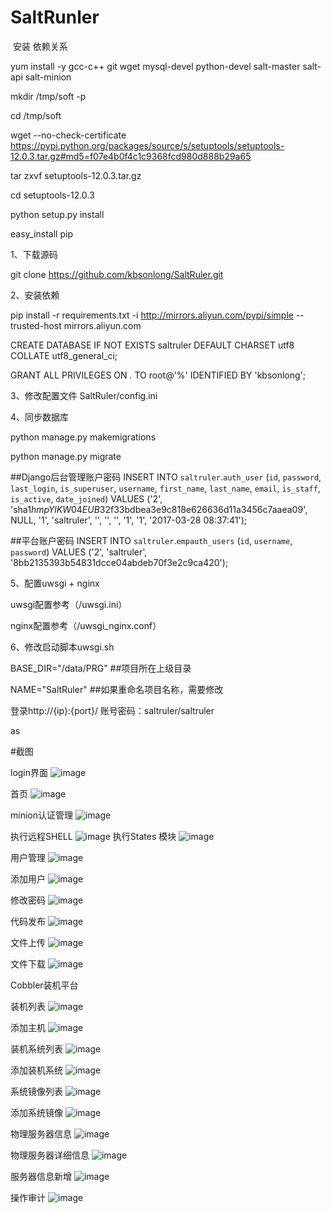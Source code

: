 # SaltRunler

 安装 依赖关系
 
 yum install -y gcc-c++ git wget mysql-devel python-devel salt-master salt-api salt-minion 

mkdir /tmp/soft -p 

cd /tmp/soft 

wget --no-check-certificate https://pypi.python.org/packages/source/s/setuptools/setuptools-12.0.3.tar.gz#md5=f07e4b0f4c1c9368fcd980d888b29a65 

tar zxvf setuptools-12.0.3.tar.gz 

cd setuptools-12.0.3 

python setup.py install 

easy_install pip  

1、下载源码

git clone https://github.com/kbsonlong/SaltRuler.git

2、安装依赖

pip install -r requirements.txt -i http://mirrors.aliyun.com/pypi/simple  --trusted-host mirrors.aliyun.com


CREATE DATABASE IF NOT EXISTS saltruler DEFAULT CHARSET utf8 COLLATE utf8_general_ci;

GRANT ALL PRIVILEGES ON *.* TO root@'%' IDENTIFIED BY 'kbsonlong';

3、修改配置文件 SaltRuler/config.ini


4、同步数据库

python manage.py makemigrations

python manage.py migrate

##Django后台管理账户密码
INSERT INTO `saltruler`.`auth_user` (`id`, `password`, `last_login`, `is_superuser`, `username`, `first_name`, `last_name`, `email`, `is_staff`, `is_active`, `date_joined`) VALUES ('2', 'sha1$hmpYlKW04EUB$32f33bdbea3e9c818e626636d11a3456c7aaea09', NULL, '1', 'saltruler', '', '', '', '1', '1', '2017-03-28 08:37:41');

##平台账户密码
INSERT INTO `saltruler`.`empauth_users` (`id`, `username`, `password`) VALUES ('2', 'saltruler', '8bb2135393b54831dcce04abdeb70f3e2c9ca420');


5、配置uwsgi + nginx

uwsgi配置参考（/uwsgi.ini）

nginx配置参考（/uwsgi_nginx.conf）


6、修改启动脚本uwsgi.sh

BASE_DIR="/data/PRG"         ##项目所在上级目录

NAME="SaltRuler"             ##如果重命名项目名称，需要修改

登录http://{ip}:{port}/
账号密码：saltruler/saltruler

as

#截图


login界面
![image](/screenshots/login.jpg)

首页
![image](/screenshots/home.png)

minion认证管理
![image](/screenshots/minion_auth_man.png)



执行远程SHELL
![image](/screenshots/command.png)
执行States 模块
![image](/screenshots/STATES_Modules.png)

用户管理
![image](/screenshots/userinfo.png)

添加用户
![image](/screenshots/useradd.png)

修改密码
![image](/screenshots/userchange.png)


代码发布
![image](/screenshots/svn.png)

文件上传
![image](/screenshots/uploadfile.png)

文件下载
![image](/screenshots/downloadfile.png)


Cobbler装机平台

装机列表
![image](/screenshots/装机列表.png)

添加主机
![image](/screenshots/添加主机.png)

装机系统列表
![image](/screenshots/cobbler_profile.png)

添加装机系统
![image](/screenshots/添加装机系统.png)

系统镜像列表
![image](/screenshots/系统镜像列表.png)

添加系统镜像
![image](/screenshots/添加系统镜像.png)


物理服务器信息
![image](/screenshots/physical_server_info.png)

物理服务器详细信息
![image](/screenshots/physical_server_details_info.png)

服务器信息新增
![image](/screenshots/server_info_add.png)


操作审计
![image](/screenshots/shenji.png)


